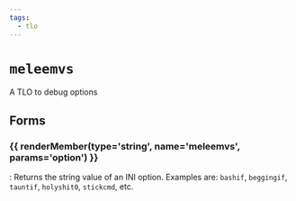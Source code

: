 ```yaml
---
tags:
  - tlo
---
```

# `meleemvs`

<!--tlo-desc-start-->
A TLO to debug options
<!--tlo-desc-end-->

## Forms
<!--tlo-forms-start-->
### {{ renderMember(type='string', name='meleemvs', params='option') }}

:   Returns the string value of an INI option. Examples are: `bashif`, `beggingif`, `tauntif`, `holyshit0`, `stickcmd`, etc. 

<!--tlo-forms-end-->

<!--tlo-linkrefs-start-->
[string]: ../macroquest/reference/data-types/datatype-string.md
<!--tlo-linkrefs-end-->